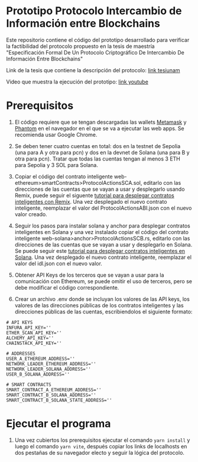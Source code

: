 # Prototipo Protocolo Intercambio de Información entre Blockchains
Este repositorio contiene el código del prototipo desarrollado para verificar la factibilidad del protocolo propuesto en la tesis de maestría "Especificación Formal De Un Protocolo Criptográfico De Intercambio De Información Entre Blockchains"

Link de la tesis que contiene la descripción del protocolo: [link tesiunam](http://132.248.9.195/ptd2025/ene_mar/0866365/Index.html)

Video que muestra la ejecución del prototipo: [link youtube](https://youtu.be/PN6s4-7hts0)

# Prerequisitos 
1. El código requiere que se tengan descargadas las wallets [Metamask](https://metamask.io/download) y [Phantom](https://phantom.com/download) en el navegador en el que se va a ejecutar las web apps. Se recomienda usar Google Chrome.
   
2. Se deben tener cuatro cuentas en total: dos en la testnet de Sepolia (una para A y otra para pcn) y dos en la devnet de Solana (una para B y otra para pcn). Tratar que todas las cuentas tengan al menos 3 ETH para Sepolia y 3 SOL para Solana.
   
3. Copiar el código del contrato inteligente web-ethereum>smartContracts>ProtocolActionsSCA.sol, editarlo con las direcciones de las cuentas que se vayan a usar y desplegarlo usando Remix, puede seguir el siguente [tutorial para desplegar contratos inteligentes con Remix](https://remix-ide.readthedocs.io/en/latest/create_deploy.html). Una vez desplegado el nuevo contrato inteligente, reemplazar el valor del ProtocolActionsABI.json con el nuevo valor creado.

4. Seguir los pasos para instalar solana y anchor para desplegar contratos inteligentes en Solana y una vez instalado copiar el código del contrato inteligente web-solana>anchor>ProtocolActionsSCB.rs, editarlo con las direcciones de las cuentas que se vayan a usar y desplegarlo en Solana. Se puede seguir este [tutorial para desplegar contratos inteligentes en Solana](https://dev.to/edge-and-node/the-complete-guide-to-full-stack-solana-development-with-react-anchor-rust-and-phantom-3291). Una vez desplegado el nuevo contrato inteligente, reemplazar el valor del idl.json con el nuevo valor.

5. Obtener API Keys de los terceros que se vayan a usar para la comunicación con Ethereum, se puede omitir el uso de terceros, pero se debe modificar el código correspondiente.

6. Crear un archivo .env donde se incluyan los valores de las API keys, los valores de las direcciones públicas de los contratos inteligentes y las direcciones públicas de las cuentas, escribiendolos el siguiente formato:
```
# API KEYS
INFURA_API_KEY=''
ETHER_SCAN_API_KEY=''
ALCHEMY_API_KEY=''
CHAINSTACK_API_KEY=''

# ADDRESSES
USER_A_ETHEREUM_ADDRESS=''
NETWORK_LEADER_ETHEREUM_ADDRESS=''
NETWORK_LEADER_SOLANA_ADDRESS=''
USER_B_SOLANA_ADDRESS=''

# SMART CONTRACTS
SMART_CONTRACT_A_ETHEREUM_ADDRESS=''
SMART_CONTRACT_B_SOLANA_ADDRESS=''
SMART_CONTRACT_B_SOLANA_STATE_ADDRESS=''
```

# Ejecutar el programa

1. Una vez cubiertos los prerequisitos ejecutar el comando `yarn install` y luego el comando `yarn vite`, después copiar los links de localhosts en dos pestañas de su navegador electo y seguir la lógica del protocolo.
